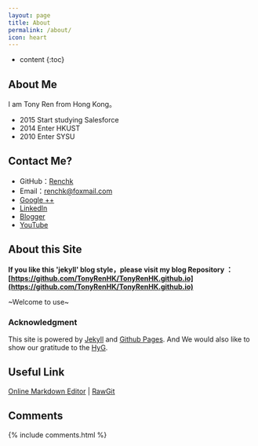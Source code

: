 ```yaml
---
layout: page
title: About
permalink: /about/
icon: heart
---
```


* content
{:toc}

## About Me

I am Tony Ren from Hong Kong。



* 2015 Start studying Salesforce
* 2014 Enter HKUST
* 2010 Enter SYSU

## Contact Me?

* GitHub：[Renchk](https://github.com/Renchk)
* Email：renchk@foxmail.com
* [Google ++](https://plus.google.com/104700122819352899100)
* [LinkedIn](https://hk.linkedin.com/in/tony-ren-hk)
* [Blogger](http://renchk.blogspot.hk/)
* [YouTube](https://www.youtube.com/channel/UCYKaW0KfHSuKw2SpqebLqeQ)
 

## About this Site

**If you like this 'jekyll' blog style，please visit my blog Repository ：[https://github.com/TonyRenHK/TonyRenHK.github.io](https://github.com/TonyRenHK/TonyRenHK.github.io)**

~Welcome to use~



### Acknowledgment

This site is powered by [Jekyll](https://jekyllrb.com/) and [Github Pages](https://pages.github.com/).
And We would also like to show our gratitude to the [HyG](https://github.com/Gaohaoyang).



## Useful Link

[Online Markdown Editor](http://dillinger.io/) \| [RawGit](https://rawgit.com/) 

## Comments

{% include comments.html %}
